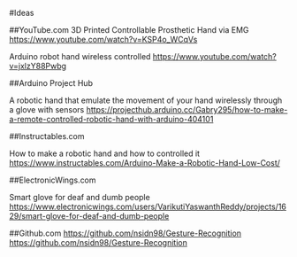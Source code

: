 
#Ideas

##YouTube.com
3D Printed Controllable Prosthetic Hand via EMG
<https://www.youtube.com/watch?v=KSP4o_WCqVs>

Arduino robot hand wireless controlled
<https://www.youtube.com/watch?v=jxlzY88Pwbg>


##Arduino Project Hub

A robotic hand that emulate the movement of your hand wirelessly through a glove with sensors
<https://projecthub.arduino.cc/Gabry295/how-to-make-a-remote-controlled-robotic-hand-with-arduino-404101>


##Instructables.com

How to make a robotic hand and how to controlled it
<https://www.instructables.com/Arduino-Make-a-Robotic-Hand-Low-Cost/>

##ElectronicWings.com

Smart glove for deaf and dumb people
<https://www.electronicwings.com/users/VarikutiYaswanthReddy/projects/1629/smart-glove-for-deaf-and-dumb-people>

##Github.com
https://github.com/nsidn98/Gesture-Recognition
<https://github.com/nsidn98/Gesture-Recognition>


